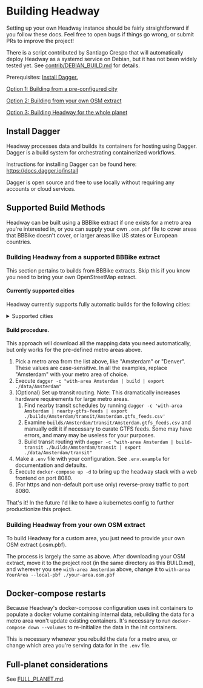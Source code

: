 # Building Headway

Setting up your own Headway instance should be fairly straightforward if you follow these docs. Feel free to open bugs if things go wrong, or submit PRs to improve the project!

There is a script contributed by Santiago Crespo that will automatically deploy Headway as a systemd service on Debian, but it has not been widely tested yet. See [contrib/DEBIAN_BUILD.md](./contrib/DEBIAN_BUILD.md) for details.

Prerequisites: [Install Dagger.](#install-dagger)

[Option 1: Building from a pre-configured city](#building-headway-from-a-supported-bbbike-extract)

[Option 2: Building from your own OSM extract](#building-headway-from-your-own-osm-extract)

[Option 3: Building Headway for the whole planet](#full-planet-considerations)

## Install Dagger

Headway processes data and builds its containers for hosting using Dagger. Dagger is a build system for orchestrating containerized workflows.

Instructions for installing Dagger can be found here: https://docs.dagger.io/install

Dagger is open source and free to use locally without requiring any accounts or cloud services.

## Supported Build Methods

Headway can be built using a BBBike extract if one exists for a metro area you're interested in, or you can supply your own `.osm.pbf` file to cover areas that BBBike doesn't cover, or larger areas like US states or European countries.

### Building Headway from a supported BBBike extract

This section pertains to builds from BBBike extracts. Skip this if you know you need to bring your own OpenStreetMap extract.

#### Currently supported cities

Headway currently supports fully automatic builds for the following cities:

<details>
  <summary>Supported cities</summary>
   Aachen, Aarhus, Adelaide, Albuquerque, Alexandria, Amsterdam, Antwerpen, Arnhem, Auckland, Augsburg, Austin, Baghdad, Baku, Balaton, Bamberg, Bangkok, Barcelona, Basel, Beijing, Beirut, Berkeley, Berlin, Bern, Bielefeld, Birmingham, Bochum, Bogota, Bombay, Bonn, Bordeaux, Boulder, BrandenburgHavel, Braunschweig, Bremen, Bremerhaven, Brisbane, Bristol, Brno, Bruegge, Bruessel, Budapest, BuenosAires, Cairo, Calgary, Cambridge, CambridgeMa, Canberra, CapeTown, Chemnitz, Chicago, ClermontFerrand, Colmar, Copenhagen, Cork, Corsica, Corvallis, Cottbus, Cracow, CraterLake, Curitiba, Cusco, Dallas, Darmstadt, Davis, DenHaag, Denver, Dessau, Dortmund, Dresden, Dublin, Duesseldorf, Duisburg, Edinburgh, Eindhoven, Emden, Erfurt, Erlangen, Eugene, Flensburg, FortCollins, Frankfurt, FrankfurtOder, Freiburg, Gdansk, Genf, Gent, Gera, Glasgow, Gliwice, Goerlitz, Goeteborg, Goettingen, Graz, Groningen, Halifax, Halle, Hamburg, Hamm, Hannover, Heilbronn, Helsinki, Hertogenbosch, Huntsville, Innsbruck, Istanbul, Jena, Jerusalem, Johannesburg, Kaiserslautern, Karlsruhe, Kassel, Katowice, Kaunas, Kiel, Kiew, Koblenz, Koeln, Konstanz, LakeGarda, LaPaz, LaPlata, Lausanne, Leeds, Leipzig, Lima, Linz, Lisbon, Liverpool, Ljubljana, Lodz, London, Luebeck, Luxemburg, Lyon, Maastricht, Madison, Madrid, Magdeburg, Mainz, Malmoe, Manchester, Mannheim, Marseille, Melbourne, Memphis, MexicoCity, Miami, Minsk, Moenchengladbach, Montevideo, Montpellier, Montreal, Moscow, Muenchen, Muenster, NewDelhi, NewOrleans, NewYork, Nuernberg, Oldenburg, Oranienburg, Orlando, Oslo, Osnabrueck, Ostrava, Ottawa, Paderborn, Palma, PaloAlto, Paris, Perth, Philadelphia, PhnomPenh, Portland, PortlandME, Porto, PortoAlegre, Potsdam, Poznan, Prag, Providence, Regensburg, Riga, RiodeJaneiro, Rostock, Rotterdam, Ruegen, Saarbruecken, Sacramento, Saigon, Salzburg, SanFrancisco, SanJose, SanktPetersburg, SantaBarbara, SantaCruz, Santiago, Sarajewo, Schwerin, Seattle, Seoul, Sheffield, Singapore, Sofia, Stockholm, Stockton, Strassburg, Stuttgart, Sucre, Sydney, Szczecin, Tallinn, Tehran, Tilburg, Tokyo, Toronto, Toulouse, Trondheim, Tucson, Turin, UlanBator, Ulm, Usedom, Utrecht, Vancouver, Victoria, WarenMueritz, Warsaw, WashingtonDC, Waterloo, Wien, Wroclaw, Wuerzburg, Wuppertal, Zagreb, Zuerich
</details>

#### Build procedure.

This approach will download all the mapping data you need automatically, but only works for the pre-defined metro areas above.

1. Pick a metro area from the list above, like "Amsterdam" or "Denver". These values are case-sensitive. In all the examples, replace "Amsterdam" with your metro area of choice.
2. Execute `dagger -c "with-area Amsterdam | build | export ./data/Amsterdam"`
3. (Optional) Set up transit routing. Note: This dramatically increases hardware requirements for large metro areas.
   1. Find nearby transit schedules by running `dagger -c 'with-area Amsterdam | nearby-gtfs-feeds | export ./builds/Amsterdam/transit/Amsterdam.gtfs_feeds.csv'`
   2. Examine `builds/Amsterdam/transit/Amsterdam.gtfs_feeds.csv` and manually edit it if necessary to curate GTFS feeds. Some may have errors, and many may be useless for your purposes.
   3. Build transit routing with `dagger -c "with-area Amsterdam | build-transit ./builds/Amsterdam/transit | export ./data/Amsterdam/transit"`
4. Make a `.env` file with your configuration. See `.env.example` for documentation and defaults.
5. Execute `docker-compose up -d` to bring up the headway stack with a web frontend on port 8080.
6. (For https and non-default port use only) reverse-proxy traffic to port 8080.

That's it! In the future I'd like to have a kubernetes config to further productionize this project.

### Building Headway from your own OSM extract

To build Headway for a custom area, you just need to provide your own OSM extract (.osm.pbf).

The process is largely the same as above. After downloading your OSM extract, move it to the project root (in the same directory as this BUILD.md), and wherever you see `with-area Amsterdam` above, change it to `with-area YourArea --local-pbf ./your-area.osm.pbf`

## Docker-compose restarts

Because Headway's docker-compose configuration uses init containers to populate a docker volume containing internal data, rebuilding the data for a metro area won't update existing containers. It's necessary to run `docker-compose down --volumes` to re-initialize the data in the init containers.

This is necessary whenever you rebuild the data for a metro area, or change which area you're serving data for in the `.env` file.

## Full-planet considerations

See [FULL_PLANET.md](./FULL_PLANET.md).
